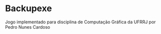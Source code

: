 # Backupexe
Jogo implementado para disciplina de Computação Gráfica da UFRRJ por
Pedro Nunes Cardoso
